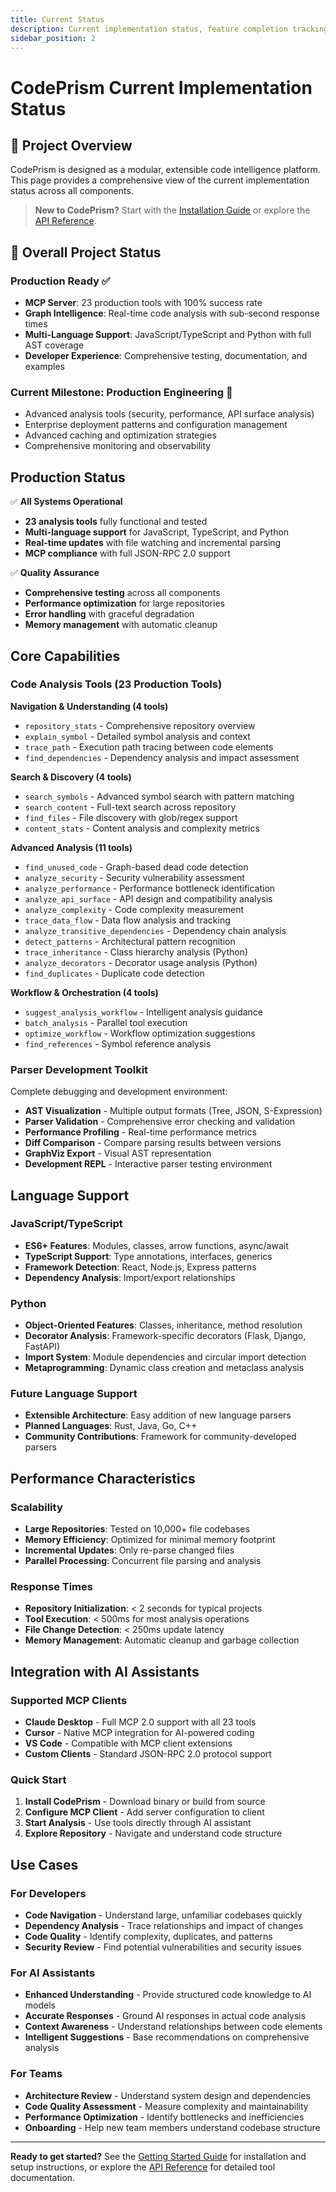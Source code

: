 ```yaml
---
title: Current Status
description: Current implementation status, feature completion tracking, and development milestones for CodePrism
sidebar_position: 2
---
```


# CodePrism Current Implementation Status

## 🎯 Project Overview

CodePrism is designed as a modular, extensible code intelligence platform. This page provides a comprehensive view of the current implementation status across all components.

> **New to CodePrism?** Start with the [Installation Guide](../getting-started/installation) or explore the [API Reference](../api-reference).

## 🚀 Overall Project Status

### **Production Ready** ✅
- **MCP Server**: 23 production tools with 100% success rate
- **Graph Intelligence**: Real-time code analysis with sub-second response times  
- **Multi-Language Support**: JavaScript/TypeScript and Python with full AST coverage
- **Developer Experience**: Comprehensive testing, documentation, and examples

### **Current Milestone**: Production Engineering 🔧
- Advanced analysis tools (security, performance, API surface analysis)
- Enterprise deployment patterns and configuration management
- Advanced caching and optimization strategies
- Comprehensive monitoring and observability

## Production Status

✅ **All Systems Operational**
- **23 analysis tools** fully functional and tested
- **Multi-language support** for JavaScript, TypeScript, and Python
- **Real-time updates** with file watching and incremental parsing
- **MCP compliance** with full JSON-RPC 2.0 support

✅ **Quality Assurance**
- **Comprehensive testing** across all components
- **Performance optimization** for large repositories
- **Error handling** with graceful degradation
- **Memory management** with automatic cleanup

## Core Capabilities

### Code Analysis Tools (23 Production Tools)

**Navigation & Understanding (4 tools)**
- `repository_stats` - Comprehensive repository overview
- `explain_symbol` - Detailed symbol analysis and context
- `trace_path` - Execution path tracing between code elements
- `find_dependencies` - Dependency analysis and impact assessment

**Search & Discovery (4 tools)**
- `search_symbols` - Advanced symbol search with pattern matching
- `search_content` - Full-text search across repository
- `find_files` - File discovery with glob/regex support
- `content_stats` - Content analysis and complexity metrics

**Advanced Analysis (11 tools)**
- `find_unused_code` - Graph-based dead code detection
- `analyze_security` - Security vulnerability assessment
- `analyze_performance` - Performance bottleneck identification
- `analyze_api_surface` - API design and compatibility analysis
- `analyze_complexity` - Code complexity measurement
- `trace_data_flow` - Data flow analysis and tracking
- `analyze_transitive_dependencies` - Dependency chain analysis
- `detect_patterns` - Architectural pattern recognition
- `trace_inheritance` - Class hierarchy analysis (Python)
- `analyze_decorators` - Decorator usage analysis (Python)
- `find_duplicates` - Duplicate code detection

**Workflow & Orchestration (4 tools)**
- `suggest_analysis_workflow` - Intelligent analysis guidance
- `batch_analysis` - Parallel tool execution
- `optimize_workflow` - Workflow optimization suggestions
- `find_references` - Symbol reference analysis

### Parser Development Toolkit

Complete debugging and development environment:
- **AST Visualization** - Multiple output formats (Tree, JSON, S-Expression)
- **Parser Validation** - Comprehensive error checking and validation
- **Performance Profiling** - Real-time performance metrics
- **Diff Comparison** - Compare parsing results between versions
- **GraphViz Export** - Visual AST representation
- **Development REPL** - Interactive parser testing environment

## Language Support

### JavaScript/TypeScript
- **ES6+ Features**: Modules, classes, arrow functions, async/await
- **TypeScript Support**: Type annotations, interfaces, generics
- **Framework Detection**: React, Node.js, Express patterns
- **Dependency Analysis**: Import/export relationships

### Python
- **Object-Oriented Features**: Classes, inheritance, method resolution
- **Decorator Analysis**: Framework-specific decorators (Flask, Django, FastAPI)
- **Import System**: Module dependencies and circular import detection
- **Metaprogramming**: Dynamic class creation and metaclass analysis

### Future Language Support
- **Extensible Architecture**: Easy addition of new language parsers
- **Planned Languages**: Rust, Java, Go, C++
- **Community Contributions**: Framework for community-developed parsers

## Performance Characteristics

### Scalability
- **Large Repositories**: Tested on 10,000+ file codebases
- **Memory Efficiency**: Optimized for minimal memory footprint
- **Incremental Updates**: Only re-parse changed files
- **Parallel Processing**: Concurrent file parsing and analysis

### Response Times
- **Repository Initialization**: < 2 seconds for typical projects
- **Tool Execution**: < 500ms for most analysis operations
- **File Change Detection**: < 250ms update latency
- **Memory Management**: Automatic cleanup and garbage collection

## Integration with AI Assistants

### Supported MCP Clients
- **Claude Desktop** - Full MCP 2.0 support with all 23 tools
- **Cursor** - Native MCP integration for AI-powered coding
- **VS Code** - Compatible with MCP client extensions
- **Custom Clients** - Standard JSON-RPC 2.0 protocol support

### Quick Start
1. **Install CodePrism** - Download binary or build from source
2. **Configure MCP Client** - Add server configuration to client
3. **Start Analysis** - Use tools directly through AI assistant
4. **Explore Repository** - Navigate and understand code structure

## Use Cases

### For Developers
- **Code Navigation** - Understand large, unfamiliar codebases quickly
- **Dependency Analysis** - Trace relationships and impact of changes
- **Code Quality** - Identify complexity, duplicates, and patterns
- **Security Review** - Find potential vulnerabilities and security issues

### For AI Assistants
- **Enhanced Understanding** - Provide structured code knowledge to AI models
- **Accurate Responses** - Ground AI responses in actual code analysis
- **Context Awareness** - Understand relationships between code elements
- **Intelligent Suggestions** - Base recommendations on comprehensive analysis

### For Teams
- **Architecture Review** - Understand system design and dependencies
- **Code Quality Assessment** - Measure complexity and maintainability
- **Performance Optimization** - Identify bottlenecks and inefficiencies
- **Onboarding** - Help new team members understand codebase structure

---

**Ready to get started?** See the [Getting Started Guide](../getting-started/installation) for installation and setup instructions, or explore the [API Reference](../api-reference) for detailed tool documentation. 